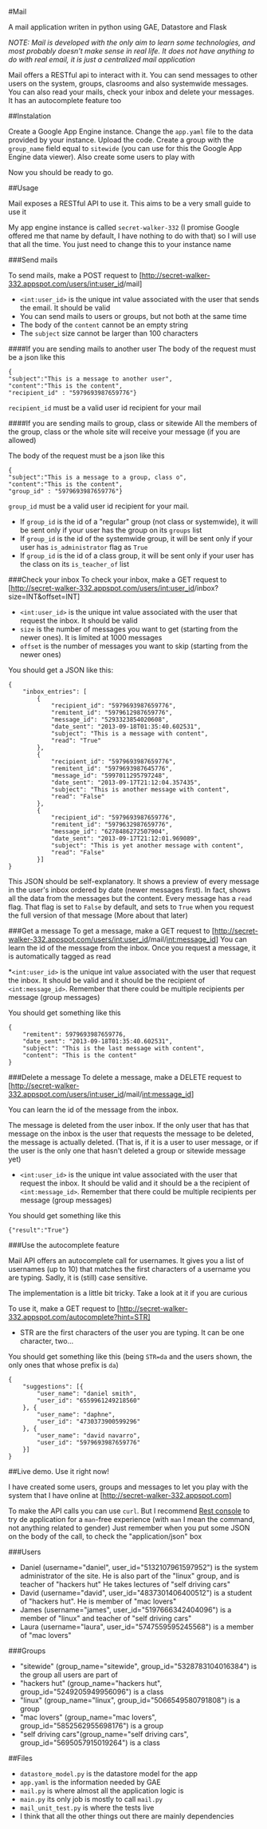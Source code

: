 #Mail

A mail application writen in python using GAE, Datastore and Flask

*NOTE: Mail is developed with the only aim to learn some technologies, and most probably doesn't make sense in real life. It does not have
anything to do with real email, it is just a centralized mail application*

Mail offers a RESTful api to interact with it. You can send messages to other users on the system, groups, clasrooms and also systemwide messages.
You can also read your mails, check your inbox and delete your messages. It has an autocomplete feature too

##Instalation

Create a Google App Engine instance. Change the `app.yaml` file to the data provided by your instance. Upload the code. Create a group
with the `group_name` field equal to `sitewide` (you can use for this the Google App Engine data viewer). Also create some users to play with

Now you should be ready to go.

##Usage

Mail exposes a RESTful API to use it. This aims to be a very small guide to use it

My app engine instance is called `secret-walker-332` (I promise Google offered me that name by default, I have nothing to do with that)
 so I will use that all the time. You just need to change this to your instance name

###Send mails

To send mails, make a POST request to [http://secret-walker-332.appspot.com/users/<int:user_id>/mail]

* `<int:user_id>` is the unique int value associated with the user that sends the email. It should be valid
* You can send mails to users or groups, but not both at the same time
* The body of the `content` cannot be an empty string
* The `subject` size cannot be larger than 100 characters


####If you are sending mails to another user
The body of the request must be a json like this

```
{
"subject":"This is a message to another user",
"content":"This is the content",
"recipient_id" : "5979693987659776"}

```
`recipient_id` must be a valid user id recipient for your mail

####If you are sending mails to group, class or sitewide
All the members of the group, class or the whole site will receive your message (if you are allowed)

The body of the request must be a json like this
```
{
"subject":"This is a message to a group, class o",
"content":"This is the content",
"group_id" : "5979693987659776"}

```

`group_id` must be a valid user id recipient for your mail. 

* If `group_id` is the id of a "regular" group (not class or systemwide), it will be sent only if your user has the group on its `groups` list
* If `group_id` is the id of the systemwide group, it will be sent only if your user has `is_administrator` flag as `True`
* If `group_id` is the id of a class group, it will be sent only if your user has the class on its `is_teacher_of` list

###Check your inbox
To check your inbox, make a GET request to [http://secret-walker-332.appspot.com/users/<int:user_id>/inbox?size=INT&offset=INT]

* `<int:user_id>` is the unique int value associated with the user that request the inbox. It should be valid
* `size` is the number of messages you want to get (starting from the newer ones). It is limited at 1000 messages
* `offset` is the number of messages you want to skip (starting from the newer ones)


You should get a JSON like this:

```
{
    "inbox_entries": [
        {
            "recipient_id": "5979693987659776",
            "remitent_id": "5979612987659776",
            "message_id": "5293323854020608",
            "date_sent": "2013-09-18T01:35:40.602531",
            "subject": "This is a message with content",
            "read": "True"
        },
        {
            "recipient_id": "5979693987659776",
            "remitent_id": "5979693987645776",
            "message_id": "5997011295797248",
            "date_sent": "2013-09-17T21:12:04.357435",
            "subject": "This is another message with content",
            "read": "False"
        },
        {
            "recipient_id": "5979693987659776",
            "remitent_id": "5979632987659776",
            "message_id": "6278486272507904",
            "date_sent": "2013-09-17T21:12:01.969089",
            "subject": "This is yet another message with content",
            "read": "False"
        }]
}
```

This JSON should be self-explanatory. It shows a preview of every message in the user's inbox ordered by date (newer messages first). In fact, shows all the data from the messages but the content. Every message has a `read` flag. That flag is set to `False` by default, and sets to `True` when you request the full version of that message (More about that later)


###Get a message
To get a message, make a GET request to [http://secret-walker-332.appspot.com/users/<int:user_id>/mail/<int:message_id>]
You can learn the id of the message from the inbox.
Once you request a message, it is automatically tagged as read

*`<int:user_id>` is the unique int value associated with the user that request the inbox. It should be valid and it should be the recipient of `<int:message_id>`. Remember that there could be multiple recipients per message (group messages)

You should get something like this
```
{
    "remitent": 5979693987659776,
    "date_sent": "2013-09-18T01:35:40.602531",
    "subject": "This is the last message with content",
    "content": "This is the content"
}
```

###Delete a message
To delete a message, make a DELETE request to [http://secret-walker-332.appspot.com/users/<int:user_id>/mail/<int:message_id>]

You can learn the id of the message from the inbox.

The message is deleted from the user inbox. If the only user that has that message on the inbox is the user that requests the message to
be deleted, the message is actually deleted. (That is, if it is a user to user message, or if the user is the only one that hasn't deleted
a group or sitewide message yet)

* `<int:user_id>` is the unique int value associated with the user that request the inbox. It should be valid and it should be a the recipient of `<int:message_id>`. Remember that there could be multiple recipients per message (group messages)

You should get something like this

```
{"result":"True"}
```

###Use the autocomplete feature

Mail API offers an autocomplete call for usernames. It gives you a list of usernames (up to 10) that matches the first characters of a username you are typing. Sadly, it is (still) case sensitive.

The implementation is a little bit tricky. Take a look at it if you are curious

To use it, make a GET request to [http://secret-walker-332.appspot.com/autocomplete?hint=STR]

* STR are the first characters of the user you are typing. It can be one character, two...

You should get something like this (being `STR=da` and the users shown, the only ones that whose prefix is `da`)

```
{
    "suggestions": [{
        "user_name": "daniel smith",
        "user_id": "6559961249218560"
    }, {
        "user_name": "daphne",
        "user_id": "4730373900599296"
    }, {
        "user_name": "david navarro",
        "user_id": "5979693987659776"
    }]
}
```

##Live demo. Use it right now!

I have created some users, groups and messages to let you play with the system that I have online at [http://secret-walker-332.appspot.com]

To make the API calls you can use `curl`. But I recommend [Rest console](https://chrome.google.com/webstore/detail/rest-console/cokgbflfommojglbmbpenpphppikmonn?hl=en) to try de application for a `man`-free experience (with `man` I mean the command, not anything related to gender)
Just remember when you put some JSON on the body of the call, to check the "application/json" box

###Users

* Daniel (username="daniel", user_id="5132107961597952") is the system administrator of the site. He is also part of the "linux" group, and is teacher of "hackers hut" He takes lectures of "self driving cars"
* David (username="david", user_id="4837301406400512") is a student of "hackers hut". He is member of "mac lovers"
* James (username="james", user_id="5197666342404096") is a member of "linux" and teacher of "self driving cars"
* Laura (username="laura", user_id="5747559595245568") is a member of "mac lovers"


###Groups

* "sitewide" (group_name="sitewide", group_id="5328783104016384") is the group all users are part of
* "hackers hut" (group_name="hackers hut", group_id="5249205949956096") is a class
* "linux" (group_name="linux", group_id="5066549580791808") is a group
* "mac lovers" (group_name="mac lovers", group_id="5852562955698176") is a group
* "self driving cars"(group_name="self driving cars", group_id="5695057915019264") is a class

##Files
* `datastore_model.py` is the datastore model for the app
* `app.yaml` is the information needed by GAE
* `mail.py` is where almost all the application logic is
* `main.py` its only job is mostly to call `mail.py`
* `mail_unit_test.py` is where the tests live
* I think that all the other things out there are mainly dependencies
